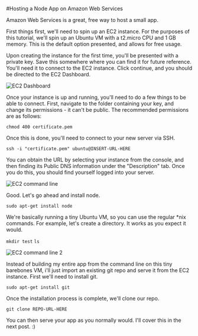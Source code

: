#Hosting a Node App on Amazon Web Services

Amazon Web Services is a great, free way to host a small app.

First things first, we'll need to spin up an EC2 instance.  For the purposes of this tutorial, we'll spin up an Ubuntu VM with a t2.micro CPU and 1 GB memory.  This is the default option presented, and allows for free usage.

Upon creating the instance for the first time, you'll be presented with a private key.  Save this somewhere where you can find it for future reference.  You'll need it to connect to the EC2 instance.  Click continue, and you should be directed to the EC2 Dashboard.  

![EC2 Dashboard](https://github.com/Garbot/Garbot.github.io/blob/master/img/aws-blog/1.png)

Once your instance is up and running, you'll need to do a few things to be able to connect.  First, navigate to the folder containing your key, and change its permissions - it can't be public.  The recommended permissions are as follows:

``` chmod 400 certificate.pem ```

Once this is done, you'll need to connect to your new server via SSH.

``` ssh -i "certificate.pem" ubuntu@INSERT-URL-HERE ```

You can obtain the URL by selecting your instance from the console, and then finding its Public DNS information under the "Description" tab.  Once you do this, you should find yourself logged into your server.

![EC2 command line](https://github.com/Garbot/Garbot.github.io/blob/master/img/aws-blog/3.png)

Good.  Let's go ahead and install node.

``` sudo apt-get install node ```

We're basically running a tiny Ubuntu VM, so you can use the regular *nix commands.  For example, let's create a directory.  It works as you expect it would.

``` mkdir test ```
``` ls ```

![EC2 command line 2](https://github.com/Garbot/Garbot.github.io/blob/master/img/aws-blog/1.png)

Instead of building my entire app from the command line on this tiny barebones VM, i'll just import an existing git repo and serve it from the EC2 instance.  First we'll need to install git.

``` sudo apt-get install git ```

Once the installation process is complete, we'll clone our repo.

``` git clone REPO-URL-HERE ```

You can then serve your app as you normally would.  I'll cover this in the next post. :)
